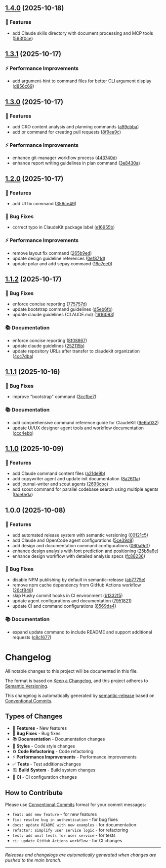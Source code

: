 ## [1.4.0](https://github.com/claudekit/claudekit-engineer/compare/v1.3.1...v1.4.0) (2025-10-18)


### 🚀 Features

* add Claude skills directory with document processing and MCP tools ([563f0ce](https://github.com/claudekit/claudekit-engineer/commit/563f0ce90d37918c09039218e83ca80dd5d237ab))

## [1.3.1](https://github.com/claudekit/claudekit-engineer/compare/v1.3.0...v1.3.1) (2025-10-17)


### ⚡ Performance Improvements

* add argument-hint to command files for better CLI argument display ([d856c69](https://github.com/claudekit/claudekit-engineer/commit/d856c69beefa2a594481481947eff7683532db25))

## [1.3.0](https://github.com/claudekit/claudekit-engineer/compare/v1.2.0...v1.3.0) (2025-10-17)


### 🚀 Features

* add CRO content analysis and planning commands ([a99cbba](https://github.com/claudekit/claudekit-engineer/commit/a99cbba75fd4842e9b6e54bab11366eaa1d6f375))
* add pr command for creating pull requests ([8f9ea9c](https://github.com/claudekit/claudekit-engineer/commit/8f9ea9cdac6898cb575daf49ae57a9c0fa959650))


### ⚡ Performance Improvements

* enhance git-manager workflow process ([443740d](https://github.com/claudekit/claudekit-engineer/commit/443740db9a116035ec50cf6113a75ba060d6e4ab))
* enhance report writing guidelines in plan command ([3e8430a](https://github.com/claudekit/claudekit-engineer/commit/3e8430a06bfa0d298fb9c15e07a71a05db530c78))

## [1.2.0](https://github.com/claudekit/claudekit-engineer/compare/v1.1.2...v1.2.0) (2025-10-17)


### 🚀 Features

* add UI fix command ([356ce49](https://github.com/claudekit/claudekit-engineer/commit/356ce49294023aa19418c0cd2550156a35046093))


### 🐛 Bug Fixes

* correct typo in ClaudeKit package label ([e16955b](https://github.com/claudekit/claudekit-engineer/commit/e16955b1c088d0e6e43961ac1a953bc4631a7361))


### ⚡ Performance Improvements

* remove layout fix command ([265b9ed](https://github.com/claudekit/claudekit-engineer/commit/265b9edf28c5ec99b8f3e657ee455723b1da32d2))
* update design guideline references ([0ef871d](https://github.com/claudekit/claudekit-engineer/commit/0ef871d47fca3cf1f5e1a7b446ba9d0f3773ebe6))
* update polar and add sepay command ([16c7ee0](https://github.com/claudekit/claudekit-engineer/commit/16c7ee09d80e225200e7b907c0013e162c1aac53))

## [1.1.2](https://github.com/claudekit/claudekit-engineer/compare/v1.1.1...v1.1.2) (2025-10-17)


### 🐛 Bug Fixes

* enforce concise reporting ([775757d](https://github.com/claudekit/claudekit-engineer/commit/775757d39a263cd301c69fb58469852a2bb20a53))
* update bootstrap command guidelines ([d5eb6fb](https://github.com/claudekit/claudekit-engineer/commit/d5eb6fbd826068c2c16161eada52534af9c422e0))
* update claude guidelines (CLAUDE.md) ([1916093](https://github.com/claudekit/claudekit-engineer/commit/1916093c217b21ff03278aac52e0783e187819c7))


### 📚 Documentation

* enforce concise reporting ([8f08867](https://github.com/claudekit/claudekit-engineer/commit/8f08867f051d7f1d5c75bbdd4eec59699913e6fb))
* update claude guidelines ([252115b](https://github.com/claudekit/claudekit-engineer/commit/252115bca0b704f5c0a47e44a3e04ee541fbd382))
* update repository URLs after transfer to claudekit organization ([4cc7dba](https://github.com/claudekit/claudekit-engineer/commit/4cc7dba5fcb212a3ee36487901319fbd02f96789))

## [1.1.1](https://github.com/mrgoonie/claudekit-engineer/compare/v1.1.0...v1.1.1) (2025-10-16)


### 🐛 Bug Fixes

* improve "bootstrap" command ([3cc1be7](https://github.com/mrgoonie/claudekit-engineer/commit/3cc1be74a404f83626b7ec19f47ee54a610fbe28))


### 📚 Documentation

* add comprehensive command reference guide for ClaudeKit ([9e6b032](https://github.com/mrgoonie/claudekit-engineer/commit/9e6b0324d72a23ca4cff9acd17b7942def89c05e))
* update UI/UX designer agent tools and workflow documentation ([ccc4ebb](https://github.com/mrgoonie/claudekit-engineer/commit/ccc4ebbb51b60adb608a359e2414b336de084a78))

## [1.1.0](https://github.com/mrgoonie/claudekit-engineer/compare/v1.0.0...v1.1.0) (2025-10-09)


### 🚀 Features

* add Claude command content files ([a21de9b](https://github.com/claudekit/claudekit-engineer/commit/a21de9bf5faec2c3cf7b1d6f0775323f9eb7ea86))
* add copywriter agent and update init documentation ([8a2611a](https://github.com/claudekit/claudekit-engineer/commit/8a2611a0deee69ea7a826dc46c58cc0fadde838e))
* add journal-writer and scout agents ([2693cbc](https://github.com/claudekit/claudekit-engineer/commit/2693cbc46c9f74acf2dc28038ef19d6ddc6870e0))
* add scout command for parallel codebase search using multiple agents ([0de0e1a](https://github.com/claudekit/claudekit-engineer/commit/0de0e1a1eecbaa6fd64c88e6aa8ddca24ce3e842))

## 1.0.0 (2025-10-08)


### 🚀 Features

* add automated release system with semantic versioning ([00121c5](https://github.com/claudekit/claudekit-engineer/commit/00121c50a7bf83c3eb49aa123f6092e698c1da71))
* add Claude and OpenCode agent configurations ([5ce39d8](https://github.com/claudekit/claudekit-engineer/commit/5ce39d8de6a5768f7320021d9f9f646b67552ae6))
* add design and documentation command configurations ([060a9d1](https://github.com/claudekit/claudekit-engineer/commit/060a9d1e1e9d2bffa82481b7b214748af0a3b548))
* enhance design analysis with font prediction and positioning ([25b5a6e](https://github.com/claudekit/claudekit-engineer/commit/25b5a6e0541175bc138ddfb16d0cd805ba16ef3c))
* enhance design workflow with detailed analysis specs ([fc88236](https://github.com/claudekit/claudekit-engineer/commit/fc882360ea7852d51afe7af91055c7288b55fe1a))


### 🐛 Bug Fixes

* disable NPM publishing by default in semantic-release ([ab7775e](https://github.com/claudekit/claudekit-engineer/commit/ab7775e295f2c091974fcaae1b432686841bd4a0))
* remove npm cache dependency from GitHub Actions workflow ([26cf848](https://github.com/claudekit/claudekit-engineer/commit/26cf8488c9bb1f7b9becef233daeae1875625923))
* skip Husky commit hooks in CI environment ([b1332f5](https://github.com/claudekit/claudekit-engineer/commit/b1332f50f9d41f6bf27b9a76e35f1e0d240d64d2))
* update agent configurations and documentation ([7951821](https://github.com/claudekit/claudekit-engineer/commit/7951821e8c3a691d4a33728edf40f6964b80ff15))
* update CI and command configurations ([8569da4](https://github.com/claudekit/claudekit-engineer/commit/8569da47d52700a2812199d4a512905ec4710650))


### 📚 Documentation

* expand update command to include README and support additional requests ([c8c1677](https://github.com/claudekit/claudekit-engineer/commit/c8c1677a0cacfc668bb3ebdd7d47cea66ca1fe80))

# Changelog

All notable changes to this project will be documented in this file.

The format is based on [Keep a Changelog](https://keepachangelog.com/en/1.0.0/),
and this project adheres to [Semantic Versioning](https://semver.org/spec/v2.0.0.html).

This changelog is automatically generated by [semantic-release](https://github.com/semantic-release/semantic-release) based on [Conventional Commits](https://conventionalcommits.org/).

## Types of Changes

- 🚀 **Features** - New features
- 🐛 **Bug Fixes** - Bug fixes
- 📚 **Documentation** - Documentation changes
- 💄 **Styles** - Code style changes
- ♻️ **Code Refactoring** - Code refactoring
- ⚡ **Performance Improvements** - Performance improvements
- ✅ **Tests** - Test additions/changes
- 🏗️ **Build System** - Build system changes
- 👷 **CI** - CI configuration changes

## How to Contribute

Please use [Conventional Commits](https://conventionalcommits.org/) format for your commit messages:

- `feat: add new feature` - for new features
- `fix: resolve bug in authentication` - for bug fixes
- `docs: update README with new examples` - for documentation
- `refactor: simplify user service logic` - for refactoring
- `test: add unit tests for user service` - for tests
- `ci: update GitHub Actions workflow` - for CI changes

---

*Releases and changelogs are automatically generated when changes are pushed to the main branch.*
